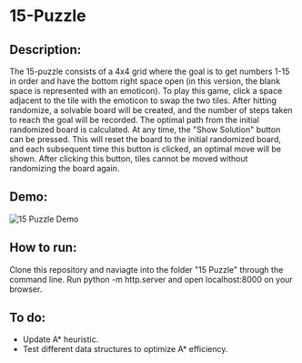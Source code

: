 # 15-Puzzle

## Description:
The 15-puzzle consists of a 4x4 grid where the goal is to get numbers 1-15 in order and have the bottom right space open (in this version, the blank space is represented with an emoticon). To play this game, click a space adjacent to the tile with the emoticon to swap the two tiles. After hitting randomize, a solvable board will be created, and the number of steps taken to reach the goal will be recorded. The optimal path from the initial randomized board is calculated. At any time, the "Show Solution" button can be pressed. This will reset the board to the initial randomized board, and each subsequent time this button is clicked, an optimal move will be shown. After clicking this button, tiles cannot be moved without randomizing the board again.

## Demo:
![15 Puzzle Demo](https://user-images.githubusercontent.com/93054906/163493085-198c28eb-67d3-4ef8-b914-58c692e51b18.gif)

## How to run:
Clone this repository and naviagte into the folder "15 Puzzle" through the command line. Run python -m http.server and open localhost:8000 on your browser.

## To do:
- Update A* heuristic.
- Test different data structures to optimize A* efficiency.
